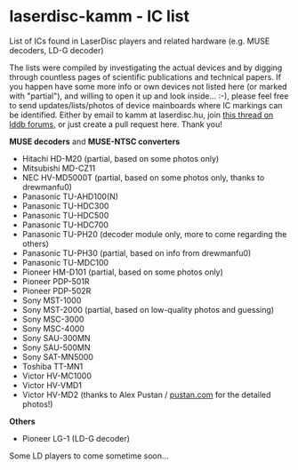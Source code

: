 # laserdisc-kamm - IC list
List of ICs found in LaserDisc players and related hardware (e.g. MUSE decoders, LD-G decoder)

The lists were compiled by investigating the actual devices and by digging through countless pages of scientific publications and technical papers.
If you happen have some more info or own devices not listed here (or marked with "partial"), and willing to open it up and look inside... :-), please feel free to send updates/lists/photos of device mainboards where IC markings can be identified.
Either by email to kamm at laserdisc.hu, join [this thread on lddb forums](https://forum.lddb.com/viewtopic.php?f=25&t=10345), or just create a pull request here. Thank you!

**MUSE decoders** and **MUSE-NTSC converters**

* Hitachi HD-M20 (partial, based on some photos only)
* Mitsubishi MD-CZ11
* NEC HV-MD5000T (partial, based on some photos only, thanks to drewmanfu0)
* Panasonic TU-AHD100(N)
* Panasonic TU-HDC300
* Panasonic TU-HDC500
* Panasonic TU-HDC700
* Panasonic TU-PH20 (decoder module only, more to come regarding the others)
* Panasonic TU-PH30 (partial, based on info from drewmanfu0)
* Panasonic TU-MDC100
* Pioneer HM-D101 (partial, based on some photos only)
* Pioneer PDP-501R
* Pioneer PDP-502R
* Sony MST-1000
* Sony MST-2000 (partial, based on low-quality photos and guessing)
* Sony MSC-3000
* Sony MSC-4000
* Sony SAU-300MN
* Sony SAU-500MN
* Sony SAT-MN5000
* Toshiba TT-MN1
* Victor HV-MC1000
* Victor HV-VMD1
* Victor HV-MD2 (thanks to Alex Pustan / [pustan.com](https://pustan.com) for the detailed photos!)

**Others**

* Pioneer LG-1 (LD-G decoder)

Some LD players to come sometime soon...
